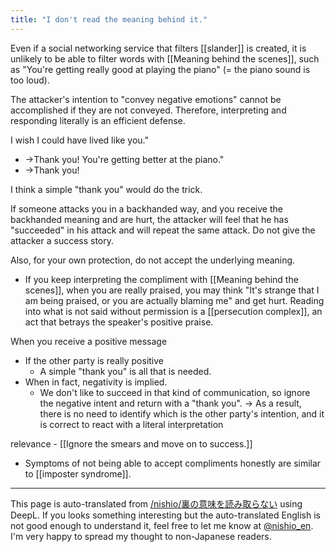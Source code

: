 ```yaml
---
title: "I don't read the meaning behind it."
---
```


Even if a social networking service that filters [[slander]] is created, it is unlikely to be able to filter words with [[Meaning behind the scenes]], such as "You're getting really good at playing the piano" (= the piano sound is too loud).

The attacker's intention to "convey negative emotions" cannot be accomplished if they are not conveyed. Therefore, interpreting and responding literally is an efficient defense.

I wish I could have lived like you."
- →Thank you!
You're getting better at the piano."
- →Thank you!

I think a simple "thank you" would do the trick.

If someone attacks you in a backhanded way, and you receive the backhanded meaning and are hurt, the attacker will feel that he has "succeeded" in his attack and will repeat the same attack. Do not give the attacker a success story.

Also, for your own protection, do not accept the underlying meaning.
- If you keep interpreting the compliment with [[Meaning behind the scenes]], when you are really praised, you may think "It's strange that I am being praised, or you are actually blaming me" and get hurt.
Reading into what is not said without permission is a [[persecution complex]], an act that betrays the speaker's positive praise.

When you receive a positive message
- If the other party is really positive
    - A simple "thank you" is all that is needed.
- When in fact, negativity is implied.
    - We don't like to succeed in that kind of communication, so ignore the negative intent and return with a "thank you".
→ As a result, there is no need to identify which is the other party's intention, and it is correct to react with a literal interpretation

relevance
    - [[Ignore the smears and move on to success.]]
- Symptoms of not being able to accept compliments honestly are similar to [[imposter syndrome]].

---
This page is auto-translated from [/nishio/裏の意味を読み取らない](https://scrapbox.io/nishio/裏の意味を読み取らない) using DeepL. If you looks something interesting but the auto-translated English is not good enough to understand it, feel free to let me know at [@nishio_en](https://twitter.com/nishio_en). I'm very happy to spread my thought to non-Japanese readers.
